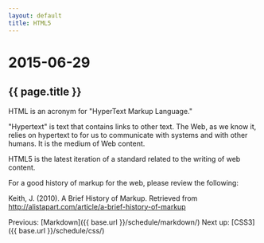 ```yaml
---
layout: default
title: HTML5
---
```


# 2015-06-29
## {{ page.title }}

HTML is an acronym for "HyperText Markup Language."

"Hypertext" is text that contains links to other text. 
The Web, as we know it, relies on hypertext to for us to communicate with systems and with other humans. 
It is the medium of Web content.

HTML5 is the latest iteration of a standard related to the writing of web content. 

For a good history of markup for the web, please review the following:

Keith, J. (2010). A Brief History of Markup. Retrieved from http://alistapart.com/article/a-brief-history-of-markup

Previous: [Markdown]({{ base.url }}/schedule/markdown/) Next up: [CSS3]({{ base.url }}/schedule/css/)